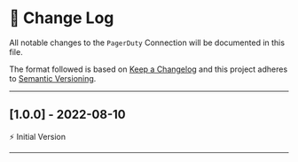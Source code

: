 # 📣 Change Log

All notable changes to the `PagerDuty` Connection will be documented in this file.

The format followed is based on [Keep a Changelog](http://keepachangelog.com/) and this project adheres to [Semantic Versioning](http://semver.org/).

---

## [1.0.0] - 2022-08-10

⚡️ Initial Version

---
